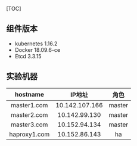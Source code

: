 [TOC]

## 组件版本

+ kubernetes 1.16.2
+ Docker 18.09.6-ce
+ Etcd 3.3.15

## 实验机器
| hostname  | IP地址   | 角色   |
|:---------:|:-------:|:-----:|
| master1.com | 10.142.107.166|master|
| master2.com | 10.142.99.130|master|
| master3.com | 10.152.94.134|master|
| haproxy1.com | 10.152.86.143|ha|





